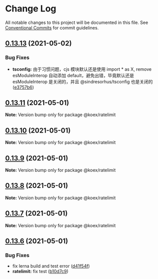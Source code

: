 # Change Log

All notable changes to this project will be documented in this file.
See [Conventional Commits](https://conventionalcommits.org) for commit guidelines.

## [0.13.13](https://github.com/koexjs/ratelimit/compare/v0.13.12...v0.13.13) (2021-05-02)


### Bug Fixes

* **tsconfig:** 由于习惯问题，cjs 模块默认还是使用 import * as X, remove esModuleInterop 自动添加 default，避免出错，毕竟默认还是 esModuleInterop 是关闭的，并且 @sindresorhus/tsconfig 也是关闭的 ([e3757b6](https://github.com/koexjs/ratelimit/commit/e3757b65800f4968470dd5445c7d16a6290c5a44))





## [0.13.11](https://github.com/koexjs/ratelimit/compare/v0.13.10...v0.13.11) (2021-05-01)

**Note:** Version bump only for package @koex/ratelimit





## [0.13.10](https://github.com/koexjs/ratelimit/compare/v0.13.9...v0.13.10) (2021-05-01)

**Note:** Version bump only for package @koex/ratelimit





## [0.13.9](https://github.com/koexjs/ratelimit/compare/v0.13.8...v0.13.9) (2021-05-01)

**Note:** Version bump only for package @koex/ratelimit





## [0.13.8](https://github.com/koexjs/ratelimit/compare/v0.13.7...v0.13.8) (2021-05-01)

**Note:** Version bump only for package @koex/ratelimit





## [0.13.7](https://github.com/koexjs/ratelimit/compare/v0.13.6...v0.13.7) (2021-05-01)

**Note:** Version bump only for package @koex/ratelimit





## [0.13.6](https://github.com/koexjs/ratelimit/compare/v0.13.5...v0.13.6) (2021-05-01)


### Bug Fixes

* fix lerna build and test error ([d41f54f](https://github.com/koexjs/ratelimit/commit/d41f54fc77d44329f751310fbd065ac631eea626))
* **ratelimit:** fix test ([b10d7c9](https://github.com/koexjs/ratelimit/commit/b10d7c99421976cb4f12fa1247d2d91e478e50f2))
